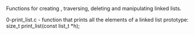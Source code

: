 Functions for creating , traversing, deleting and manipulating linked lists.

0-print_list.c - function that prints all the elements of a linked list
prototype: size_t print_list(const list_t *h);
